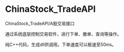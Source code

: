 # ChinaStock_TradeAPI
ChinaStock_TradeAPI/A股交易接口

通过系统底层控制交易软件，进行下单、撤单、查询等操作。

纯C++代码，生成dll供调用。下单速度可以极速至50ms。